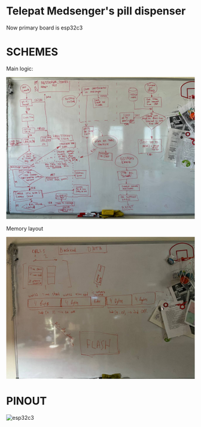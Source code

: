 # Telepat Medsenger's pill dispenser

Now primary board is esp32c3

# SCHEMES

Main logic:

![logic scheme](logic.jpg)

Memory layout

![memory layout](memory-layout.jpg)

# PINOUT

![esp32c3](esp32c3_supermini_pinout.png)
